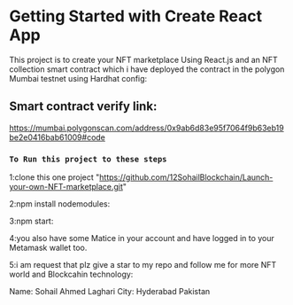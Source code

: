 # Getting Started with Create React App

This project is to create your NFT marketplace Using React.js and an NFT collection smart contract which i have deployed the contract in the polygon Mumbai testnet using Hardhat config:

## Smart contract verify link:

https://mumbai.polygonscan.com/address/0x9ab6d83e95f7064f9b63eb19be2e0416bab61009#code

### `To Run this project to these steps`

1:clone this one project "https://github.com/12SohailBlockchain/Launch-your-own-NFT-marketplace.git"

2:npm install nodemodules:

3:npm start:

4:you also have some Matice in your account and have logged in to your Metamask wallet too.

5:i am request that plz give a star to my repo and follow me for more NFT world and Blockcahin technology:

Name: Sohail Ahmed Laghari
City: Hyderabad Pakistan


